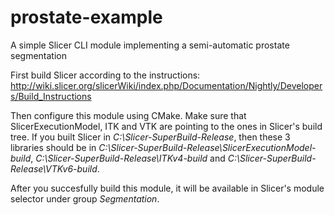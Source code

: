 # prostate-example
A simple Slicer CLI module implementing a semi-automatic prostate segmentation

First build Slicer according to the instructions:
http://wiki.slicer.org/slicerWiki/index.php/Documentation/Nightly/Developers/Build_Instructions

Then configure this module using CMake.
Make sure that SlicerExecutionModel, ITK and VTK are pointing to the ones in Slicer's build tree.
If you built Slicer in _C:\Slicer-SuperBuild-Release_, then these 3 libraries should be in
_C:\Slicer-SuperBuild-Release\SlicerExecutionModel-build_,
_C:\Slicer-SuperBuild-Release\ITKv4-build_ and
_C:\Slicer-SuperBuild-Release\VTKv6-build_.

After you succesfully build this module,
it will be available in Slicer's module selector under group _Segmentation_.
